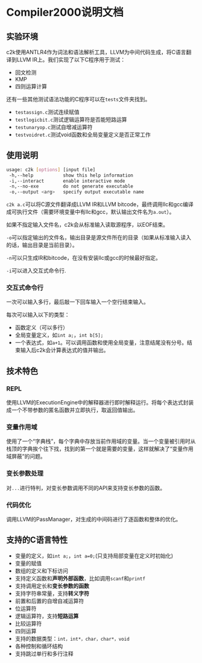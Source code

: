 # Compiler2000说明文档

## 实验环境

c2k使用ANTLR4作为词法和语法解析工具，LLVM为中间代码生成，将C语言翻译到LLVM IR上。我们实现了以下C程序用于测试：

- 回文检测
- KMP
- 四则运算计算

还有一些其他测试语法功能的C程序可以在`tests`文件夹找到。

- `testassign.c`测试连续赋值
- `testlogicbit.c`测试逻辑运算符是否能短路运算
- `testunaryop.c`测试自增减运算符
- `testvoidret.c`测试void函数和全局变量定义是否正常工作

## 使用说明

```bash
usage: c2k [options] [input file]
 -h,--help           show this help information
 -i,--interact       enable interactive mode
 -n,--no-exe         do not generate executable
 -o,--output <arg>   specify output executable name
```

`c2k a.c`可以将C源文件翻译成LLVM IR和LLVM bitcode，最终调用llc和gcc编译成可执行文件（需要环境变量中有llc和gcc，默认输出文件名为`a.out`）。

如果不指定输入文件名，c2k会从标准输入读取源程序，以EOF结束。

`-o`可以指定输出的文件名，输出目录是源文件所在的目录（如果从标准输入读入的话，输出目录是当前目录）。

`-n`可以只生成IR和bitcode，在没有安装llc或gcc的时候最好指定。

`-i`可以进入交互式命令行.

### 交互式命令行

一次可以输入多行，最后敲一下回车输入一个空行结束输入。

每次可以输入以下的类型：

- 函数定义（可以多行）
- 全局变量定义，如`int a;`，`int b[5];`
- 一个表达式，如`a+1`。可以调用函数和使用全局变量，注意结尾没有分号。结束输入后c2k会计算表达式的值并输出。

## 技术特色

### REPL

使用LLVM的ExecutionEngine中的解释器进行即时解释运行。将每个表达式封装成一个不带参数的匿名函数并立即执行，取返回值输出。

### 变量作用域

使用了一个“字典栈”，每个字典中存放当前作用域的变量。当一个变量被引用时从栈顶的字典挨个往下找，找到的第一个就是需要的变量，这样就解决了“变量作用域屏蔽”的问题。

### 变长参数处理

对`...`进行特判，对变长参数调用不同的API来支持变长参数的函数。

### 代码优化

调用LLVM的PassManager，对生成的中间码进行了逐函数和整体的优化。

## 支持的C语言特性

- 变量的定义，如`int a;`，`int a=0;`(只支持局部变量在定义时初始化)
- 变量的赋值
- 数组的定义和下标访问
- 支持定义函数和**声明外部函数**，比如调用`scanf`和`printf`
- 支持调用定长和**变长参数的函数**
- 支持字符串常量，支持**转义字符**
- 前置和后置的自增自减运算符
- 位运算符
- 逻辑运算符，支持**短路运算**
- 比较运算符
- 四则运算
- 支持的数据类型：`int，int*，char，char*，void`
- 各种控制和循环结构
- 支持跳过单行和多行注释
